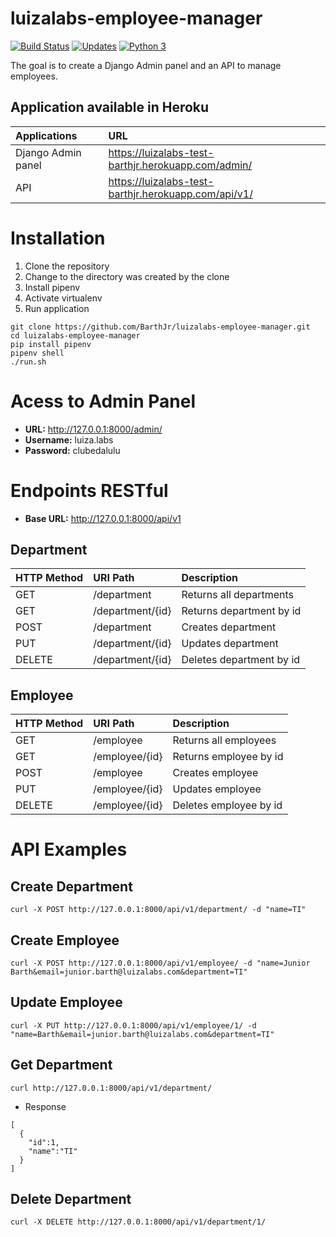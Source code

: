 # luizalabs-employee-manager
[![Build Status](https://travis-ci.com/BarthJr/luizalabs-employee-manager.svg?branch=master)](https://travis-ci.com/BarthJr/luizalabs-employee-manager)
[![Updates](https://pyup.io/repos/github/BarthJr/luizalabs-employee-manager/shield.svg)](https://pyup.io/repos/github/BarthJr/luizalabs-employee-manager/)
[![Python 3](https://pyup.io/repos/github/BarthJr/luizalabs-employee-manager/python-3-shield.svg)](https://pyup.io/repos/github/BarthJr/luizalabs-employee-manager/)

The goal is to create a Django Admin panel and an API to manage employees.

## Application available in Heroku
**Applications**|**URL**
:--|:--
Django Admin panel|https://luizalabs-test-barthjr.herokuapp.com/admin/
API|https://luizalabs-test-barthjr.herokuapp.com/api/v1/


# Installation

1. Clone the repository
2. Change to the directory was created by the clone
3. Install pipenv
4. Activate virtualenv
5. Run application

``` console
git clone https://github.com/BarthJr/luizalabs-employee-manager.git
cd luizalabs-employee-manager
pip install pipenv
pipenv shell
./run.sh
```
# Acess to Admin Panel
- **URL:** http://127.0.0.1:8000/admin/
- **Username:** luiza.labs
- **Password:** clubedalulu


# Endpoints RESTful
- **Base URL:** http://127.0.0.1:8000/api/v1
## Department
**HTTP Method**|**URI Path**|**Description**
:--|:--|:--
GET|/department|Returns all departments
GET|/department/{id}|Returns department by id
POST|/department|Creates department
PUT|/department/{id}|Updates department
DELETE|/department/{id}|Deletes department by id

## Employee
**HTTP Method**|**URI Path**|**Description**
:--|:--|:--
GET|/employee|Returns all employees
GET|/employee/{id}|Returns employee by id
POST|/employee|Creates employee
PUT|/employee/{id}|Updates employee
DELETE|/employee/{id}|Deletes employee by id

# API Examples
## Create Department
```console
curl -X POST http://127.0.0.1:8000/api/v1/department/ -d "name=TI"
```
## Create Employee
```console
curl -X POST http://127.0.0.1:8000/api/v1/employee/ -d "name=Junior Barth&email=junior.barth@luizalabs.com&department=TI"
```

## Update Employee
```console
curl -X PUT http://127.0.0.1:8000/api/v1/employee/1/ -d "name=Barth&email=junior.barth@luizalabs.com&department=TI"
```

## Get Department
```console
curl http://127.0.0.1:8000/api/v1/department/
```
- Response
```console
[
  {
    "id":1,
    "name":"TI"
  }
]
```
## Delete Department
```console
curl -X DELETE http://127.0.0.1:8000/api/v1/department/1/
```

